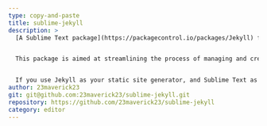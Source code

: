 ```yaml
---
type: copy-and-paste
title: sublime-jekyll
description: >
  [A Sublime Text package](https://packagecontrol.io/packages/Jekyll) for Jekyll static sites


  This package is aimed at streamlining the process of managing and creating new Jekyll posts. It does this by providing quick and easy access to new post and draft commands, snippets and completions for Liquid template tags and filters, as well as some handy commands for adding dates and upload links to your posts.


  If you use Jekyll as your static site generator, and Sublime Text as your text editor, you should absolutely install and use this package!
author: 23maverick23
git: git@github.com:23maverick23/sublime-jekyll.git
repository: https://github.com/23maverick23/sublime-jekyll
category: editor
---
```


